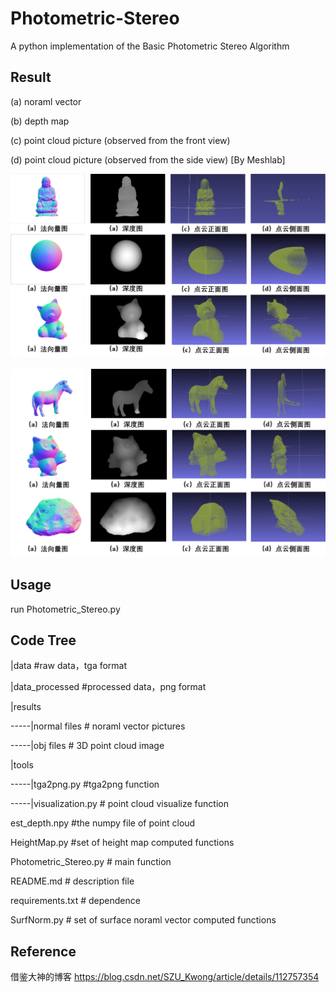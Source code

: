 # Photometric-Stereo
A python implementation of the Basic Photometric Stereo Algorithm

## Result

(a) noraml vector

(b) depth map

(c) point cloud picture (observed from the front view)

(d) point cloud picture (observed from the side view) [By Meshlab]

![图片1](%E5%9B%BE%E7%89%871.png)

![图片2](%E5%9B%BE%E7%89%872.png)


## Usage

run Photometric_Stereo.py

## Code Tree

|data  #raw data，tga format

|data_processed  #processed data，png format

|results

-----|normal files  # noraml vector pictures

-----|obj files  # 3D point cloud image

|tools

-----|tga2png.py  #tga2png function

-----|visualization.py  # point cloud visualize function

est_depth.npy  #the numpy file of point cloud

HeightMap.py  #set of height map computed functions

Photometric_Stereo.py  # main function

README.md # description file

requirements.txt  # dependence

SurfNorm.py # set of surface noraml vector computed functions

## Reference
借鉴大神的博客
https://blog.csdn.net/SZU_Kwong/article/details/112757354
